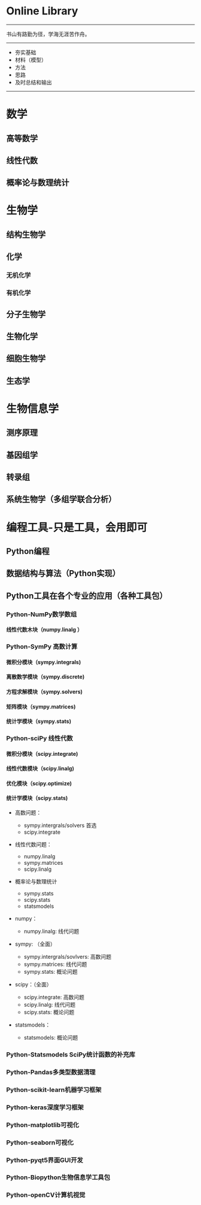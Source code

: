 # Online Library
---

书山有路勤为径，学海无涯苦作舟。

---

- 夯实基础
- 材料（模型）
- 方法
- 思路
- 及时总结和输出

---

# 数学
## 高等数学
## 线性代数
## 概率论与数理统计

# 生物学
## 结构生物学
## 化学
### 无机化学
### 有机化学
## 分子生物学
## 生物化学
## 细胞生物学
## 生态学

# 生物信息学
## 测序原理
## 基因组学
## 转录组
## 系统生物学（多组学联合分析）

# 编程工具-只是工具，会用即可
## Python编程
## 数据结构与算法（Python实现）
## Python工具在各个专业的应用（各种工具包）

### Python-NumPy数学数组
#### 线性代数木块（numpy.linalg ）
#### 
#### 
#### 
#### 
#### 

### Python-**SymPy** 高数计算
#### 微积分模块（sympy.integrals)
#### 离散数学模块（sympy.discrete)
#### 方程求解模块（sympy.solvers)
#### 矩阵模块（sympy.matrices)
#### 统计学模块（sympy.stats)

### Python-**sciPy** 线性代数
#### 微积分模块（scipy.integrate)
#### 线性代数模块（scipy.linalg)
#### 优化模块（scipy.optimize)
#### 统计学模块（scipy.stats)

- 高数问题：
  - sympy.intergrals/solvers 首选
  - scipy.integrate
- 线性代数问题：
  - numpy.linalg
  - sympy.matrices
  - scipy.linalg
- 概率论与数理统计
  - sympy.stats
  - scipy.stats
  - statsmodels

- numpy：
  - numpy.linalg: 线代问题
- sympy: （全面）
  - sympy.intergrals/sovlvers: 高数问题
  - sympy.matrices: 线代问题
  - sympy.stats: 概论问题
- scipy：（全面）
  - scipy.integrate: 高数问题
  - scipy.linalg: 线代问题
  - scipy.stats: 概论问题
- statsmodels：
  - statsmodels: 概论问题

### Python-Statsmodels SciPy统计函数的补充库

### Python-Pandas多类型数据清理
### Python-scikit-learn机器学习框架
### Python-keras深度学习框架
### Python-matplotlib可视化
### Python-seaborn可视化
### Python-pyqt5界面GUI开发
### Python-Biopython生物信息学工具包
### Python-openCV计算机视觉
